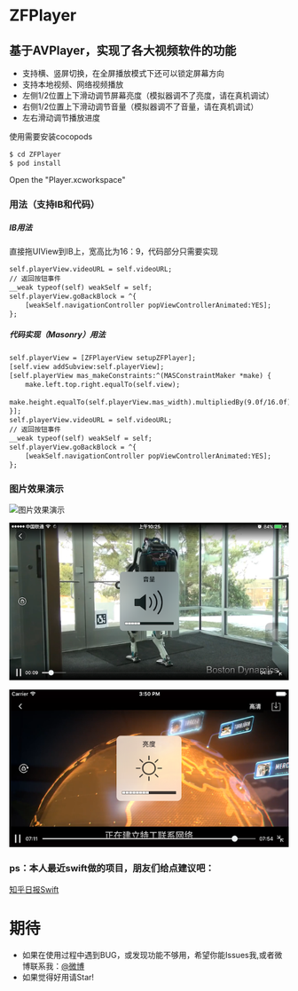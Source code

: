 # ZFPlayer
## 基于AVPlayer，实现了各大视频软件的功能
* 支持横、竖屏切换，在全屏播放模式下还可以锁定屏幕方向
* 支持本地视频、网络视频播放
* 左侧1/2位置上下滑动调节屏幕亮度（模拟器调不了亮度，请在真机调试）
* 右侧1/2位置上下滑动调节音量（模拟器调不了音量，请在真机调试）
* 左右滑动调节播放进度

使用需要安装cocopods

	$ cd ZFPlayer
	$ pod install
	
Open the "Player.xcworkspace"

### 用法（支持IB和代码）
##### IB用法
直接拖UIView到IB上，宽高比为16：9，代码部分只需要实现

```objc
self.playerView.videoURL = self.videoURL;
// 返回按钮事件
__weak typeof(self) weakSelf = self;
self.playerView.goBackBlock = ^{
	[weakSelf.navigationController popViewControllerAnimated:YES];
};

```

##### 代码实现（Masonry）用法

```objc
self.playerView = [ZFPlayerView setupZFPlayer];
[self.view addSubview:self.playerView];
[self.playerView mas_makeConstraints:^(MASConstraintMaker *make) {
 	make.left.top.right.equalTo(self.view);
	make.height.equalTo(self.playerView.mas_width).multipliedBy(9.0f/16.0f);
}];
self.playerView.videoURL = self.videoURL;
// 返回按钮事件
__weak typeof(self) weakSelf = self;
self.playerView.goBackBlock = ^{
	[weakSelf.navigationController popViewControllerAnimated:YES];
};
```

### 图片效果演示
![图片效果演示](https://github.com/renzifeng/ZFPlayer/raw/master/screen.gif)

![声音调节演示](https://github.com/renzifeng/ZFPlayer/raw/master/volume.png)

![亮度调节演示](https://github.com/renzifeng/ZFPlayer/raw/master/brightness.png)

### ps：本人最近swift做的项目，朋友们给点建议吧：
[知乎日报Swift](https://github.com/renzifeng/ZFZhiHuDaily)

# 期待
- 如果在使用过程中遇到BUG，或发现功能不够用，希望你能Issues我,或者微博联系我：[@微博](weibo.com/zifeng1300)
- 如果觉得好用请Star!